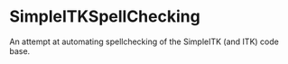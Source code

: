 # SimpleITKSpellChecking

An attempt at automating spellchecking of the SimpleITK (and ITK) code base.
